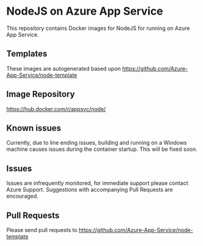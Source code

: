 # NodeJS on Azure App Service

This repository contains Docker images for NodeJS for running on Azure App Service.

## Templates
These images are autogenerated based upon https://github.com/Azure-App-Service/node-template

## Image Repository
https://hub.docker.com/r/appsvc/node/

## Known issues
Currently, due to line ending issues, building and running on a Windows machine causes issues during the container startup. This will be fixed soon.

## Issues
Issues are infrequently monitored, for immediate support please contact Azure Support.  Suggestions with accompanying Pull Requests are encouraged.

## Pull Requests
Please send pull requests to https://github.com/Azure-App-Service/node-template
